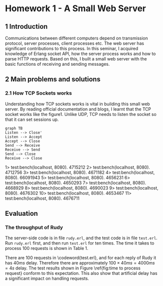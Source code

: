 # Homework 1 - A Small Web Server

## 1 Introduction

Communications between different computers depend on transmission protocol, server processes, client processes etc. The web server has significant contributions to this process. In this seminar, I acquired knowledge of Erlang socket API, how the server process works and how to parse HTTP requests. Based on this, I built a small web server with the basic functions of receiving and sending messages.

## 2 Main problems and solutions

### 2.1 How TCP Sockets works

Understanding how TCP sockets works is vital in building this small web server. By reading official documentation and blogs, I learnt that the TCP socket works like the figure1. Unlike UDP, TCP needs to listen the socket so that it can set sessions up.

```mermaid
graph TB
Listen --> Close'
Listen --> Accept
Accept --> Close
Send --> Receive
Receive --> Send
Send --> Close
Receive --> Close
```

1> test:bench(localhost, 8080).
4715212
2> test:bench(localhost, 8080).
4712756
3> test:bench(localhost, 8080).
4671182
4> test:bench(localhost, 8080).
66091943
5> test:bench(localhost, 8080).
4656231
6> test:bench(localhost, 8080).
4650293
7> test:bench(localhost, 8080).
4668929
8> test:bench(localhost, 8080).
4690023
9> test:bench(localhost, 8080).
4676302
10> test:bench(localhost, 8080).
4653467
11> test:bench(localhost, 8080).
4676711



## Evaluation

### The throughput of Rudy

The server-side code is in file `rudy.erl`, and the test code is in file `test.erl`. Run `rudy.erl` first, and then run `test.erl` for ten times. The time it takes to process 100 requests is shown in Table 1.

There are $100$ requests in \codeword{test.erl}, and for each reply of Rudy it has $40 ms$ delay. Therefore there are approximately $100 \times 40ms = 4000ms = 4s$ delay. The test results shown in Figure \ref{fig:time to process request} conform to this expectation. This also show that artificial delay has a significant impact on handling requests.
